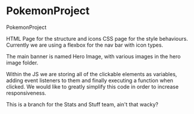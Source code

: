 # PokemonProject
PokemonProject

HTML Page for the structure and icons
CSS page for the style behaviours. 
Currently we are using a flexbox for the nav bar with icon types. 

The main banner is named Hero Image, with various images in the hero image folder. 

Within the JS we are storing all of the clickable elements as variables, adding event listeners to them and finally executing a function when clicked. 
We would like to greatly simplify this code in order to increase responsiveness. 


This is a branch for the Stats and Stuff team, ain't that wacky?
